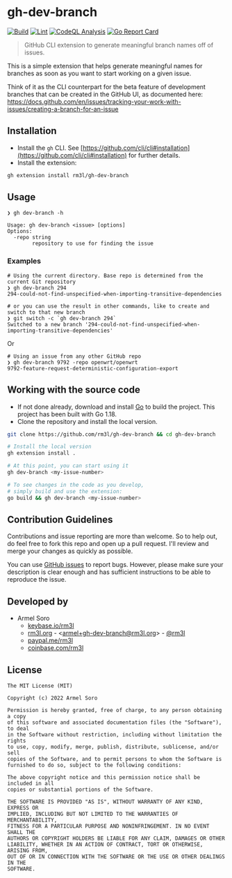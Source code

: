 # gh-dev-branch

[![Build](https://github.com/rm3l/gh-dev-branch/actions/workflows/build.yml/badge.svg)](https://github.com/rm3l/gh-dev-branch/actions/workflows/build.yml)
[![Lint](https://github.com/rm3l/gh-dev-branch/actions/workflows/lint.yml/badge.svg)](https://github.com/rm3l/gh-dev-branch/actions/workflows/lint.yml)
[![CodeQL Analysis](https://github.com/rm3l/gh-dev-branch/actions/workflows/codeql-analysis.yml/badge.svg)](https://github.com/rm3l/gh-dev-branch/actions/workflows/codeql-analysis.yml)
[![Go Report Card](https://goreportcard.com/badge/github.com/rm3l/gh-dev-branch)](https://goreportcard.com/report/github.com/rm3l/gh-dev-branch)

> GitHub CLI extension to generate meaningful branch names off of issues.

This is a simple extension that helps generate meaningful names for branches as soon as you want to start working on a given issue.

Think of it as the CLI counterpart for the beta feature of development branches that can be created in the GitHub UI,
as documented here: https://docs.github.com/en/issues/tracking-your-work-with-issues/creating-a-branch-for-an-issue 

## Installation

- Install the `gh` CLI. See [https://github.com/cli/cli#installation](https://github.com/cli/cli#installation) for further details.
- Install the extension:

```bash
gh extension install rm3l/gh-dev-branch
```

## Usage

```
❯ gh dev-branch -h

Usage: gh dev-branch <issue> [options]
Options: 
  -repo string
        repository to use for finding the issue
```

### Examples

```shell
# Using the current directory. Base repo is determined from the current Git repository
❯ gh dev-branch 294
294-could-not-find-unspecified-when-importing-transitive-dependencies

# or you can use the result in other commands, like to create and switch to that new branch
❯ git switch -c `gh dev-branch 294`     
Switched to a new branch '294-could-not-find-unspecified-when-importing-transitive-dependencies'
```

Or

```shell
# Using an issue from any other GitHub repo
❯ gh dev-branch 9792 -repo openwrt/openwrt
9792-feature-request-deterministic-configuration-export
```

## Working with the source code

- If not done already, download and install [Go](https://go.dev/doc/install) to build the project. This project has been built with Go 1.18.
- Clone the repository and install the local version.

```bash
git clone https://github.com/rm3l/gh-dev-branch && cd gh-dev-branch

# Install the local version
gh extension install .

# At this point, you can start using it
gh dev-branch <my-issue-number>

# To see changes in the code as you develop,
# simply build and use the extension:
go build && gh dev-branch <my-issue-number>
```

## Contribution Guidelines

Contributions and issue reporting are more than welcome. So to help out, do feel free to fork this repo and open up a pull request.
I'll review and merge your changes as quickly as possible.

You can use [GitHub issues](https://github.com/rm3l/gh-dev-branch/issues) to report bugs.
However, please make sure your description is clear enough and has sufficient instructions to be able to reproduce the issue.

## Developed by

* Armel Soro
    * [keybase.io/rm3l](https://keybase.io/rm3l)
    * [rm3l.org](https://rm3l.org) - &lt;armel+gh-dev-branch@rm3l.org&gt; - [@rm3l](https://twitter.com/rm3l)
    * [paypal.me/rm3l](https://paypal.me/rm3l)
    * [coinbase.com/rm3l](https://www.coinbase.com/rm3l)

## License

    The MIT License (MIT)

    Copyright (c) 2022 Armel Soro

    Permission is hereby granted, free of charge, to any person obtaining a copy
    of this software and associated documentation files (the "Software"), to deal
    in the Software without restriction, including without limitation the rights
    to use, copy, modify, merge, publish, distribute, sublicense, and/or sell
    copies of the Software, and to permit persons to whom the Software is
    furnished to do so, subject to the following conditions:

    The above copyright notice and this permission notice shall be included in all
    copies or substantial portions of the Software.

    THE SOFTWARE IS PROVIDED "AS IS", WITHOUT WARRANTY OF ANY KIND, EXPRESS OR
    IMPLIED, INCLUDING BUT NOT LIMITED TO THE WARRANTIES OF MERCHANTABILITY,
    FITNESS FOR A PARTICULAR PURPOSE AND NONINFRINGEMENT. IN NO EVENT SHALL THE
    AUTHORS OR COPYRIGHT HOLDERS BE LIABLE FOR ANY CLAIM, DAMAGES OR OTHER
    LIABILITY, WHETHER IN AN ACTION OF CONTRACT, TORT OR OTHERWISE, ARISING FROM,
    OUT OF OR IN CONNECTION WITH THE SOFTWARE OR THE USE OR OTHER DEALINGS IN THE
    SOFTWARE.
